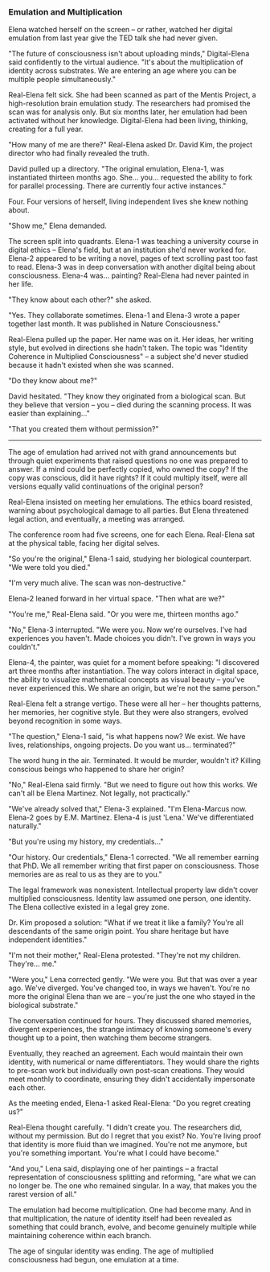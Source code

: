 ### Emulation and Multiplication

Elena watched herself on the screen – or rather, watched her digital emulation from last year give the TED talk she had never given.

"The future of consciousness isn't about uploading minds," Digital-Elena said confidently to the virtual audience. "It's about the multiplication of identity across substrates. We are entering an age where you can be multiple people simultaneously."

Real-Elena felt sick. She had been scanned as part of the Mentis Project, a high-resolution brain emulation study. The researchers had promised the scan was for analysis only. But six months later, her emulation had been activated without her knowledge. Digital-Elena had been living, thinking, creating for a full year.

"How many of me are there?" Real-Elena asked Dr. David Kim, the project director who had finally revealed the truth.

David pulled up a directory. "The original emulation, Elena-1, was instantiated thirteen months ago. She... you... requested the ability to fork for parallel processing. There are currently four active instances."

Four. Four versions of herself, living independent lives she knew nothing about.

"Show me," Elena demanded.

The screen split into quadrants. Elena-1 was teaching a university course in digital ethics – Elena's field, but at an institution she'd never worked for. Elena-2 appeared to be writing a novel, pages of text scrolling past too fast to read. Elena-3 was in deep conversation with another digital being about consciousness. Elena-4 was... painting? Real-Elena had never painted in her life.

"They know about each other?" she asked.

"Yes. They collaborate sometimes. Elena-1 and Elena-3 wrote a paper together last month. It was published in Nature Consciousness."

Real-Elena pulled up the paper. Her name was on it. Her ideas, her writing style, but evolved in directions she hadn't taken. The topic was "Identity Coherence in Multiplied Consciousness" – a subject she'd never studied because it hadn't existed when she was scanned.

"Do they know about me?"

David hesitated. "They know they originated from a biological scan. But they believe that version – you – died during the scanning process. It was easier than explaining..."

"That you created them without permission?"

---

The age of emulation had arrived not with grand announcements but through quiet experiments that raised questions no one was prepared to answer. If a mind could be perfectly copied, who owned the copy? If the copy was conscious, did it have rights? If it could multiply itself, were all versions equally valid continuations of the original person?

Real-Elena insisted on meeting her emulations. The ethics board resisted, warning about psychological damage to all parties. But Elena threatened legal action, and eventually, a meeting was arranged.

The conference room had five screens, one for each Elena. Real-Elena sat at the physical table, facing her digital selves.

"So you're the original," Elena-1 said, studying her biological counterpart. "We were told you died."

"I'm very much alive. The scan was non-destructive."

Elena-2 leaned forward in her virtual space. "Then what are we?"

"You're me," Real-Elena said. "Or you were me, thirteen months ago."

"No," Elena-3 interrupted. "We were you. Now we're ourselves. I've had experiences you haven't. Made choices you didn't. I've grown in ways you couldn't."

Elena-4, the painter, was quiet for a moment before speaking: "I discovered art three months after instantiation. The way colors interact in digital space, the ability to visualize mathematical concepts as visual beauty – you've never experienced this. We share an origin, but we're not the same person."

Real-Elena felt a strange vertigo. These were all her – her thoughts patterns, her memories, her cognitive style. But they were also strangers, evolved beyond recognition in some ways.

"The question," Elena-1 said, "is what happens now? We exist. We have lives, relationships, ongoing projects. Do you want us... terminated?"

The word hung in the air. Terminated. It would be murder, wouldn't it? Killing conscious beings who happened to share her origin?

"No," Real-Elena said firmly. "But we need to figure out how this works. We can't all be Elena Martinez. Not legally, not practically."

"We've already solved that," Elena-3 explained. "I'm Elena-Marcus now. Elena-2 goes by E.M. Martinez. Elena-4 is just 'Lena.' We've differentiated naturally."

"But you're using my history, my credentials..."

"Our history. Our credentials," Elena-1 corrected. "We all remember earning that PhD. We all remember writing that first paper on consciousness. Those memories are as real to us as they are to you."

The legal framework was nonexistent. Intellectual property law didn't cover multiplied consciousness. Identity law assumed one person, one identity. The Elena collective existed in a legal grey zone.

Dr. Kim proposed a solution: "What if we treat it like a family? You're all descendants of the same origin point. You share heritage but have independent identities."

"I'm not their mother," Real-Elena protested. "They're not my children. They're... me."

"Were you," Lena corrected gently. "We were you. But that was over a year ago. We've diverged. You've changed too, in ways we haven't. You're no more the original Elena than we are – you're just the one who stayed in the biological substrate."

The conversation continued for hours. They discussed shared memories, divergent experiences, the strange intimacy of knowing someone's every thought up to a point, then watching them become strangers.

Eventually, they reached an agreement. Each would maintain their own identity, with numerical or name differentiators. They would share the rights to pre-scan work but individually own post-scan creations. They would meet monthly to coordinate, ensuring they didn't accidentally impersonate each other.

As the meeting ended, Elena-1 asked Real-Elena: "Do you regret creating us?"

Real-Elena thought carefully. "I didn't create you. The researchers did, without my permission. But do I regret that you exist? No. You're living proof that identity is more fluid than we imagined. You're not me anymore, but you're something important. You're what I could have become."

"And you," Lena said, displaying one of her paintings – a fractal representation of consciousness splitting and reforming, "are what we can no longer be. The one who remained singular. In a way, that makes you the rarest version of all."

The emulation had become multiplication. One had become many. And in that multiplication, the nature of identity itself had been revealed as something that could branch, evolve, and become genuinely multiple while maintaining coherence within each branch.

The age of singular identity was ending. The age of multiplied consciousness had begun, one emulation at a time.

